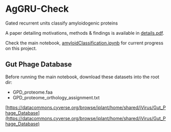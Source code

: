 # AgGRU-Check
Gated recurrent units classify amyloidogenic proteins

A paper detailing motivations, methods & findings is available in [details.pdf](details.pdf).

Check the main notebook, [amyloidClassification.ipynb](amyloidClassification.ipynb) for current progress on this project.

## Gut Phage Database

Before running the main notebook, download these datasets into the root dir:

- GPD_proteome.faa
- GPD_proteome_orthology_assignment.txt

[https://datacommons.cyverse.org/browse/iplant/home/shared/iVirus/Gut_Phage_Database](https://datacommons.cyverse.org/browse/iplant/home/shared/iVirus/Gut_Phage_Database)
